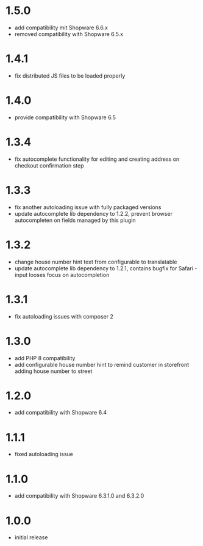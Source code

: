 # 1.5.0

- add compatibility mit Shopware 6.6.x
- removed compatibility with Shopware 6.5.x 

# 1.4.1

- fix distributed JS files to be loaded properly

# 1.4.0

- provide compatibility with Shopware 6.5

# 1.3.4

- fix autocomplete functionality for editing and creating address on checkout confirmation step

# 1.3.3

- fix another autoloading issue with fully packaged versions
- update autocomplete lib dependency to 1.2.2, prevent browser autocompleten on fields managed by this plugin

# 1.3.2

- change house number hint text from configurable to translatable
- update autocomplete lib dependency to 1.2.1, contains bugfix for Safari - input looses focus on autocompletion

# 1.3.1

- fix autoloading issues with composer 2

# 1.3.0

- add PHP 8 compatibility
- add configurable house number hint to remind customer in storefront adding house number to street

# 1.2.0

- add compatibility with Shopware 6.4

# 1.1.1

- fixed autoloading issue

# 1.1.0

- add compatibility with Shopware 6.3.1.0 and 6.3.2.0

# 1.0.0

- initial release
